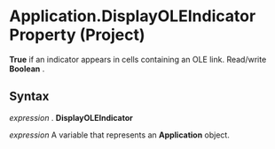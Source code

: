 
# Application.DisplayOLEIndicator Property (Project)

 **True** if an indicator appears in cells containing an OLE link. Read/write **Boolean** .


## Syntax

 _expression_ . **DisplayOLEIndicator**

 _expression_ A variable that represents an **Application** object.

